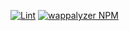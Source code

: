 [![Lint](https://img.shields.io/github/actions/workflow/status/dhavalveera/separate-country-code-n-number/lint.yml)](https://github.com/dhavalveera/separate-country-code-n-number/actions/workflows/validate.yml)
[![wappalyzer NPM](https://img.shields.io/badge/npm-Separate%20Country%20Code%20%26%20Number-brightgreen)](https://www.npmjs.com/package/@dhavalveera/separate-country-code-n-number)
